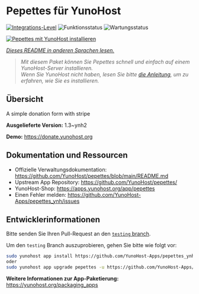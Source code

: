 <!--
N.B.: Diese README wurde automatisch von <https://github.com/YunoHost/apps/tree/master/tools/readme_generator> generiert.
Sie darf NICHT von Hand bearbeitet werden.
-->

# Pepettes für YunoHost

[![Integrations-Level](https://apps.yunohost.org/badge/integration/pepettes)](https://ci-apps.yunohost.org/ci/apps/pepettes/)
![Funktionsstatus](https://apps.yunohost.org/badge/state/pepettes)
![Wartungsstatus](https://apps.yunohost.org/badge/maintained/pepettes)

[![Pepettes mit YunoHost installieren](https://install-app.yunohost.org/install-with-yunohost.svg)](https://install-app.yunohost.org/?app=pepettes)

*[Dieses README in anderen Sprachen lesen.](./ALL_README.md)*

> *Mit diesem Paket können Sie Pepettes schnell und einfach auf einem YunoHost-Server installieren.*  
> *Wenn Sie YunoHost nicht haben, lesen Sie bitte [die Anleitung](https://yunohost.org/install), um zu erfahren, wie Sie es installieren.*

## Übersicht

A simple donation form with stripe

**Ausgelieferte Version:** 1.3~ynh2

**Demo:** <https://donate.yunohost.org>
## Dokumentation und Ressourcen

- Offizielle Verwaltungsdokumentation: <https://github.com/YunoHost/pepettes/blob/main/README.md>
- Upstream App Repository: <https://github.com/YunoHost/pepettes/>
- YunoHost-Shop: <https://apps.yunohost.org/app/pepettes>
- Einen Fehler melden: <https://github.com/YunoHost-Apps/pepettes_ynh/issues>

## Entwicklerinformationen

Bitte senden Sie Ihren Pull-Request an den [`testing` branch](https://github.com/YunoHost-Apps/pepettes_ynh/tree/testing).

Um den `testing` Branch auszuprobieren, gehen Sie bitte wie folgt vor:

```bash
sudo yunohost app install https://github.com/YunoHost-Apps/pepettes_ynh/tree/testing --debug
oder
sudo yunohost app upgrade pepettes -u https://github.com/YunoHost-Apps/pepettes_ynh/tree/testing --debug
```

**Weitere Informationen zur App-Paketierung:** <https://yunohost.org/packaging_apps>
